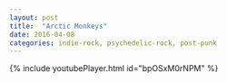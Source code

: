 ```yaml
---
layout: post
title:  "Arctic Monkeys"
date: 2016-04-08 
categories: indie-rock, psychedelic-rock, post-punk
---
```

{% include youtubePlayer.html id="bpOSxM0rNPM" %}
